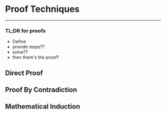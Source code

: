 # Proof Techniques
----
### TL;DR for proofs
- Define
- provide steps??
- solve??
- then there's the proof?

## Direct  Proof

## Proof By Contradiction

## Mathematical Induction
